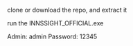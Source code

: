 clone or download the repo, and extract it

run the INNSSIGHT_OFFICIAL.exe

Admin: admin
Password: 12345
